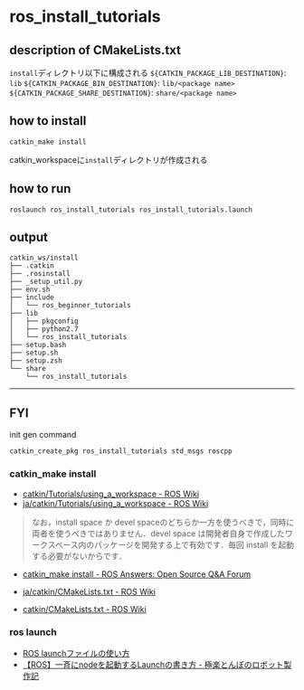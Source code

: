 # ros_install_tutorials

## description of CMakeLists.txt

`install`ディレクトリ以下に構成される
`${CATKIN_PACKAGE_LIB_DESTINATION}`: `lib`
`${CATKIN_PACKAGE_BIN_DESTINATION}`: `lib/<package name>`
`${CATKIN_PACKAGE_SHARE_DESTINATION}`: `share/<package name>`

## how to install
```
catkin_make install
```

catkin_workspaceに`install`ディレクトリが作成される

## how to run
```
roslaunch ros_install_tutorials ros_install_tutorials.launch
```

## output
```
catkin_ws/install
├── .catkin
├── .rosinstall
├── _setup_util.py
├── env.sh
├── include
│   └── ros_beginner_tutorials
├── lib
│   ├── pkgconfig
│   ├── python2.7
│   └── ros_install_tutorials
├── setup.bash
├── setup.sh
├── setup.zsh
└── share
    └── ros_install_tutorials
```

----

## FYI
init gen command
```
catkin_create_pkg ros_install_tutorials std_msgs roscpp
```

### catkin_make install
* [catkin/Tutorials/using\_a\_workspace \- ROS Wiki]( http://wiki.ros.org/catkin/Tutorials/using_a_workspace#Installing_Packages )
* [ja/catkin/Tutorials/using\_a\_workspace \- ROS Wiki]( http://wiki.ros.org/ja/catkin/Tutorials/using_a_workspace )

> なお，install space か devel spaceのどちらか一方を使うべきで，同時に両者を使うべきではありません．devel space は開発者自身で作成したワークスペース内のパッケージを開発する上で有効です．毎回 install を起動する必要がないからです． 

* [catkin\_make install \- ROS Answers: Open Source Q&A Forum]( https://answers.ros.org/question/259788/catkin_make-install/ )

* [ja/catkin/CMakeLists\.txt \- ROS Wiki]( http://wiki.ros.org/ja/catkin/CMakeLists.txt )
* [catkin/CMakeLists\.txt \- ROS Wiki]( http://wiki.ros.org/catkin/CMakeLists.txt )

### ros launch
* [ROS launchファイルの使い方]( https://kazuyamashi.github.io/ros_lecture/ros_launch.html )
* [【ROS】一斉にnodeを起動するLaunchの書き方 \- 極楽とんぼのロボット製作記]( https://www.g104robo.com/entry/ros-launch )
